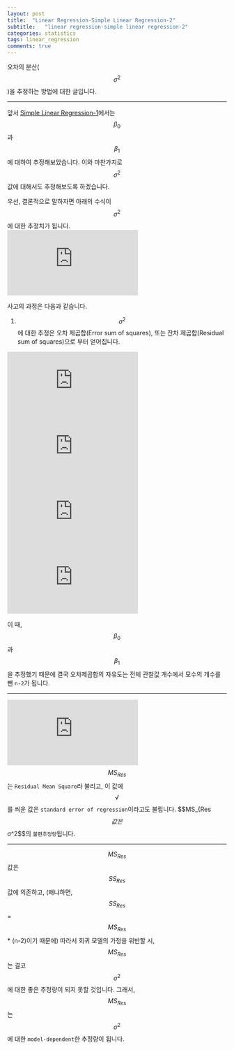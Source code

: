 ```yaml
---
layout: post
title:  "Linear Regression-Simple Linear Regression-2"
subtitle:   "linear regression-simple linear regression-2"
categories: statistics
tags: linear_regression
comments: true
---
```

오차의 분산($$σ^2$$)을 추정하는 방법에 대한 글입니다.

---

앞서 [Simple Linear Regression-1](https://data-weirdo.github.io/statistics/2019/10/15/statistics-linear_regression-simple/)에서는
$$β_0$$과 $$β_1$$에 대하여 추정해보았습니다. 이와 마찬가지로 $$σ^2$$ 값에 대해서도 추정해보도록 하겠습니다. 

우선, 결론적으로 말하자면 아래의 수식이 $$σ^2$$ 에 대한 추정치가 됩니다.  
![](https://latex.codecogs.com/gif.latex?%5Cwidehat%5Csigma%5E2%20%3D%20%5Cfrac%7BSS_%7BRes%7D%7D%7Bn-2%7D%20%3D%20MS_%7BRes%7D)  
   
사고의 과정은 다음과 같습니다. 
1. $$σ^2$$에 대한 추정은 오차 제곱합(Error sum of squares), 또는 잔차 제곱합(Residual sum of squares)으로 부터 얻어집니다.

![](https://latex.codecogs.com/gif.latex?SS_%7BRes%7D%20%3D%20%5Csum_%7Bi%3D1%7D%5E%7Bn%7De_i%5E2%20%3D%20%5Csum_%7Bi%3D1%7D%5En%28y_i-%5Cwidehat%7By_i%7D%29%5E2)
![](https://latex.codecogs.com/gif.latex?SS_%7BRes%7D%20%3D%20%5Csum_%7Bi%3D1%7D%5En%28y_i-%28%5Cwidehat%7B%5Cbeta_0%7D%20&plus;%20%5Cwidehat%7B%5Cbeta_1%7Dx_i%29%29%5E2)
![](https://latex.codecogs.com/gif.latex?SS_%7BRes%7D%20%3D%20%5Csum_%7Bi%3D1%7D%5Eny_i%5E2%20-%20n%5Cbar%7By%7D%5E2%20-%20%5Cwidehat%7B%5Cbeta_1%7DS_%7Bxy%7D_)
![](https://latex.codecogs.com/gif.latex?SS_%7BRes%7D%20%3D%20%5CSS_%7BT%7D%20-%20%5Cwidehat%7B%5Cbeta_1%7DS_%7Bxy%7D)

이 때, $$β_0$$과 $$β_1$$을 추정했기 때문에 결국 오차제곱합의 자유도는 전체 관찰값 개수에서 모수의 개수를 뺀 `n-2`가 됩니다.

---

![](https://latex.codecogs.com/gif.latex?%5Cwidehat%7B%5Csigma%5E2%7D%20%3D%20%5Cfrac%7BSS_%7BRes%7D%7D%7Bn-2%7D%20%3D%20MS_%7BRes%7D)  
$$MS_{Res}$$는 `Residual Mean Square`라 불리고, 이 값에 $$\sqrt$$를 씌운 값은 `standard error of regression`이라고도 불립니다. 
$$MS_{Res$$ 값은 $$σ^2$$의 `불편추정량`됩니다. 

---

$$MS_{Res}$$ 값은 $$SS_{Res}$$ 값에 의존하고, (왜냐하면, $$SS_{Res}$$ = $$MS_{Res}$$ * (n-2)이기 때문에) 따라서 회귀 모델의 가정을 위반할 시, 
$$MS_{Res}$$는 결코 $$σ^2$$에 대한 좋은 추정량이 되지 못할 것입니다. 그래서, $$MS_{Res}$$는 $$σ^2$$에 대한 `model-dependent`한 추정량이 됩니다. 
